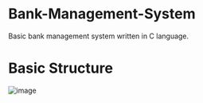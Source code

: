 # Bank-Management-System
 Basic bank management system written in C language.

# Basic Structure
![image](https://user-images.githubusercontent.com/116209315/212492695-95e7df4b-28a9-4f80-96ec-3291a6bbe497.png)
